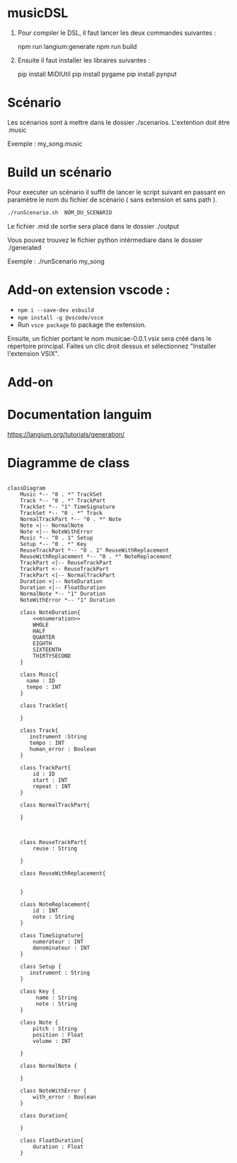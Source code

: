 # musicDSL

1) Pour compiler le DSL, il faut lancer les deux  commandes suivantes : 

    npm run langium:generate
    npm run build

2) Ensuite il faut installer les libraires  suivantes : 

    pip install MIDIUtil
    pip install pygame
    pip install pynput


# Scénario

Les scénarios sont à mettre dans le dossier ./scenarios. L'extention doit être .music

Exemple : my_song.music

# Build un scénario 

Pour executer un scénario il suffit de lancer le script suivant en passant en paramètre le nom du fichier de scénario ( sans extension et sans path ). 

``` bash
./runScenario.sh  NOM_DU_SCENARIO
```
Le fichier .mid de sortie sera placé dans le dossier ./output

Vous pouvez trouvez le fichier python intérmediare dans le dossier ./generated 


Exemple : ./runScenario my_song

# Add-on extension vscode : 

- `npm i --save-dev esbuild`
- `npm install -g @vscode/vsce`
- Run `vsce package` to package the extension.
  
Ensuite, un fichier portant le nom musicae-0.0.1.vsix sera créé dans le répertoire principal. Faites un clic droit dessus et sélectionnez "Installer l'extension VSIX".

# Add-on 

# Documentation languim 

https://langium.org/tutorials/generation/


# Diagramme de class

```mermaid

classDiagram
    Music *-- "0 . *" TrackSet
    Track *-- "0 . *" TrackPart
    TrackSet *-- "1" TimeSignature
    TrackSet *-- "0 . *" Track
    NormalTrackPart *-- "0 . *" Note
    Note <|-- NormalNote
    Note <|-- NoteWithError
    Music *-- "0 . 1" Setup
    Setup *-- "0 . *" Key
    ReuseTrackPart *-- "0 . 1" ReuseWithReplacement
    ReuseWithReplacement *-- "0 . *" NoteReplacement
    TrackPart <|-- ReuseTrackPart
    TrackPart <-- ReuseTrackPart
    TrackPart <|-- NormalTrackPart
    Duration <|-- NoteDuration
    Duration <|-- FloatDuration
    NormalNote *-- "1" Duration
    NoteWithError *-- "1" Duration

    class NoteDuration{
        <<enumeration>>
        WHOLE
        HALF
        QUARTER
        EIGHTH
        SIXTEENTH
        THIRTYSECOND
    }

    class Music{
      name : ID
      tempo : INT
    }

    class TrackSet{

    }

    class Track{
       instrument :String
       tempo : INT
       human_error : Boolean
    }

    class TrackPart{
        id : ID
        start : INT
        repeat : INT
    }

    class NormalTrackPart{
        
    }

    

    class ReuseTrackPart{
        reuse : String

    }

    class ReuseWithReplacement{


    }

    class NoteReplacement{
        id : INT
        note : String
    }
    
    class TimeSignature{
        numerateur : INT
        denominateur : INT
    }

    class Setup {
       instrument : String
    }

    class Key {
         name : String
         note : String
    }

    class Note {
        pitch : String
        position : Float
        volume : INT

    }

    class NormalNote {
         
    }

    class NoteWithError {
        with_error : Boolean 
    }

    class Duration{

    }

    class FloatDuration{
        duration : Float 
    }


```

